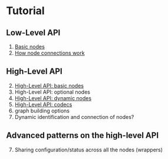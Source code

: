 # Tutorial

## Low-Level API

1. [Basic nodes](a-lowlevel/01-nodes/)
2. [How node connections work](a-lowlevel/02-connections)

## High-Level API

2. [High-Level API: basic nodes](b-highlevel/02-highlevel-nodes/)
3. High-Level API: optional nodes
4. [High-Level API: dynamic nodes](b-highlevel/04-dynamic-nodes/)
5. [High-Level API: codecs](b-highlevel/05-codecs/)
5. graph building options
6. Dynamic identification and connection of nodes?

## Advanced patterns on the high-level API

7. Sharing configuration/status across all the nodes (wrappers)